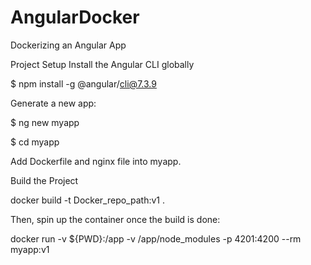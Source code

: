 # AngularDocker

Dockerizing an Angular App

Project Setup
Install the Angular CLI globally

$ npm install -g @angular/cli@7.3.9

Generate a new app:

$ ng new myapp

$ cd myapp

Add Dockerfile and nginx file into myapp.

Build the Project

docker build -t Docker_repo_path:v1 .

Then, spin up the container once the build is done:

docker run -v ${PWD}:/app -v /app/node_modules -p 4201:4200 --rm myapp:v1
